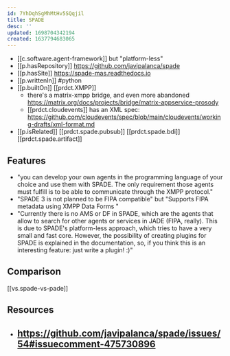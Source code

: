 ```yaml
---
id: 7YhDqhSgMhMtHv5SQqjil
title: SPADE
desc: ''
updated: 1698704342194
created: 1637794683065
---
```


- [[c.software.agent-framework]] but "platform-less"
- [[p.hasRepository]] https://github.com/javipalanca/spade
- [[p.hasSite]] https://spade-mas.readthedocs.io
- [[p.writtenIn]] #python
- [[p.builtOn]] [[prdct.XMPP]]
  - there's a matrix-xmpp bridge, and even more abandoned https://matrix.org/docs/projects/bridge/matrix-appservice-prosody
  - [[prdct.cloudevents]] has an XML spec: https://github.com/cloudevents/spec/blob/main/cloudevents/working-drafts/xml-format.md
- [[p.isRelated]] [[prdct.spade.pubsub]] [[prdct.spade.bdi]] [[prdct.spade.artifact]]

## Features

- "you can develop your own agents in the programming language of your choice and use them with SPADE. The only requirement those agents must fulfill is to be able to communicate through the XMPP protocol."
- "SPADE 3 is not planned to be FIPA compatible" but "Supports FIPA metadata using XMPP Data Forms "
- "Currently there is no AMS or DF in SPADE, which are the agents that allow to search for other agents or services in JADE (FIPA, really). This is due to SPADE's platform-less approach, which tries to have a very small and fast core. However, the possibility of creating plugins for SPADE is explained in the documentation, so, if you think this is an interesting feature: just write a plugin! :)"
## Comparison

[[vs.spade-vs-pade]]

## Resources

- https://github.com/javipalanca/spade/issues/54#issuecomment-475730896
  - 